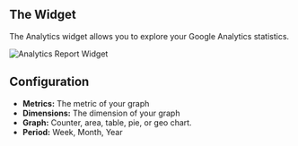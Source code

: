 ## The Widget

The Analytics widget allows you to explore your Google Analytics statistics.

![Analytics Report Widget](https://dukt.net/uploads/plugin-screenshots/analytics/3.2/_1440xAUTO_crop_center-center_70/1808/analytics-3.2-dashboard.jpg)

## Configuration

- **Metrics:** The metric of your graph
- **Dimensions:** The dimension of your graph
- **Graph:** Counter, area, table, pie, or geo chart.
- **Period:** Week, Month, Year